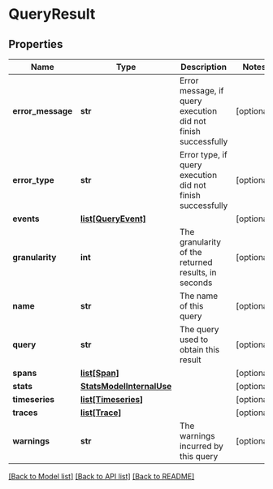 # QueryResult

## Properties
Name | Type | Description | Notes
------------ | ------------- | ------------- | -------------
**error_message** | **str** | Error message, if query execution did not finish successfully | [optional] 
**error_type** | **str** | Error type, if query execution did not finish successfully | [optional] 
**events** | [**list[QueryEvent]**](QueryEvent.md) |  | [optional] 
**granularity** | **int** | The granularity of the returned results, in seconds | [optional] 
**name** | **str** | The name of this query | [optional] 
**query** | **str** | The query used to obtain this result | [optional] 
**spans** | [**list[Span]**](Span.md) |  | [optional] 
**stats** | [**StatsModelInternalUse**](StatsModelInternalUse.md) |  | [optional] 
**timeseries** | [**list[Timeseries]**](Timeseries.md) |  | [optional] 
**traces** | [**list[Trace]**](Trace.md) |  | [optional] 
**warnings** | **str** | The warnings incurred by this query | [optional] 

[[Back to Model list]](../README.md#documentation-for-models) [[Back to API list]](../README.md#documentation-for-api-endpoints) [[Back to README]](../README.md)


